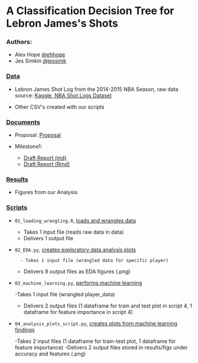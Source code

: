 # A Classification Decision Tree for Lebron James's Shots 
   
   
### Authors: 

- Alex Hope [@ehhope](https://github.com/ehhope)  
- Jes Simkin [@jessimk](https://github.com/jessimk) 

### [Data](https://github.com/UBC-MDS/DSCI-522-Jes-Alex/tree/master/data)

- Lebron James Shot Log from the 2014-2015 NBA Season, raw data source: [Kaggle, NBA Shot Logs Dataset](https://www.kaggle.com/dansbecker/nba-shot-logs/home)

- Other CSV's created with our scripts
  
### [Documents](https://github.com/UBC-MDS/DSCI-522-Jes-Alex/tree/master/docs)

- Proposal: [Proposal](https://github.com/UBC-MDS/DSCI-522-Jes-Alex/blob/master/docs/DSCI-522_Shot-Proposal.ipynb)

- Milestone1: 
	- [Draft Report (md)](https://github.com/UBC-MDS/DSCI-522-Jes-Alex/blob/master/docs/Report.md)
	- [Draft Report (Rmd)](https://github.com/UBC-MDS/DSCI-522-Jes-Alex/blob/master/docs/Report.Rmd)

  
### [Results](https://github.com/UBC-MDS/DSCI-522-Jes-Alex/tree/master/results/figs)

- Figures from our Analysis

### [Scripts](https://github.com/UBC-MDS/DSCI-522-Jes-Alex/tree/master/src)

- `01_loading_wrangling.R`, [loads and wrangles data](https://github.com/UBC-MDS/DSCI-522-Jes-Alex/blob/master/src/01_loading_wrangling.R)

	- Takes 1 input file (reads raw data in data)
	- Delivers 1 output file

- `02_EDA.py`, [creates exploratory data analysis plots](https://github.com/UBC-MDS/DSCI-522-Jes-Alex/blob/master/src/02_EDA.py)
	
		- Takes 1 input file (wrangled data for specific player)
	- Delivers 9 output files as EDA figures (.png)

- `03_machine_learning.py`, [performs machine learning](https://github.com/UBC-MDS/DSCI-522-Jes-Alex/blob/master/src/03_machine_learning.py)
	
	-Takes 1 input file (wrangled player_data)
	- Delivers 2 output files (1 dataframe for train and test plot in script 4, 1 dataframe for feature importance in script 4)

- `04_analysis_plots_script.py`, [creates plots from machine learning findings](https://github.com/UBC-MDS/DSCI-522-Jes-Alex/blob/master/src/04_analysis_plots_script.py)
	
	-Takes 2 input files (1 dataframe for train-test plot, 1 dataframe for feature importance)
	-Delivers 2 output files stored in results/figs under accuracy and features (.png)



